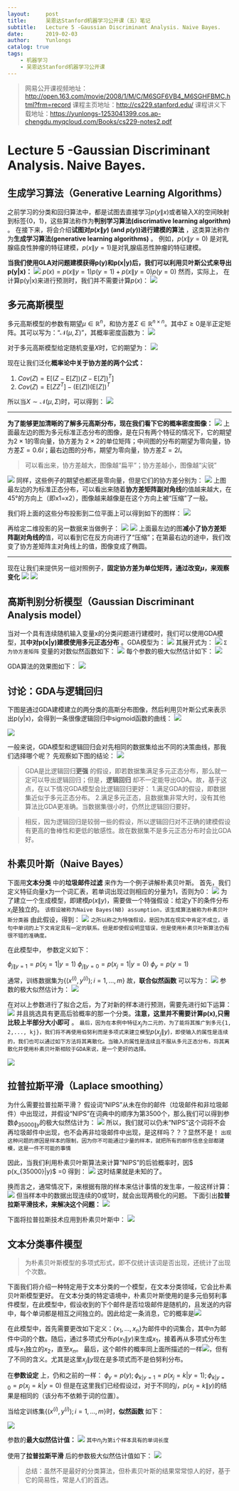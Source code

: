```yaml
---
layout:     post
title:      吴恩达Stanford机器学习公开课（五）笔记
subtitle:   Lecture 5 -Gaussian Discriminant Analysis. Naive Bayes.
date:       2019-02-03
author:     Yunlongs
catalog: true
tags:
    - 机器学习
    - 吴恩达Stanford机器学习公开课
---
```


>网易公开课视频地址：http://open.163.com/movie/2008/1/M/C/M6SGF6VB4_M6SGHFBMC.html?frm=record
课程主页地址：http://cs229.stanford.edu/
课程讲义下载地址：https://yunlongs-1253041399.cos.ap-chengdu.myqcloud.com/Books/cs229-notes2.pdf


# Lecture 5 -Gaussian Discriminant Analysis. Naive Bayes.

## 生成学习算法（Generative Learning Algorithms）
之前学习的分类和回归算法中，都是试图去直接学习$p(y\|x)$或者输入X的空间映射到标签{0，1}，这些算法称作为**判别学习算法(discrimative learning algorithm)** 。
在接下来，将会介绍**试图对$p(x\|y)$ (and $p(y)$)进行建模的算法** ，这类算法称作为**生成学习算法(generative learning algorithms)** 。
例如，$p(x\|y=0)$ 是对乳腺癌良性肿瘤的特征建模，$p(x\|y = 1)$是对乳腺癌恶性肿瘤的特征建模。

**当我们使用GLA对问题建模获得p(y)和p(x|y)后，我们可以利用贝叶斯公式来导出p(y|x)：**
![](https://yunlongs-1253041399.cos.ap-chengdu.myqcloud.com/image/Stanford/lecture-5-1.jpg)
$p(x) = p(x\|y = 1)p(y = 1) + p(x\|y =0)p(y = 0)$
然而，实际上， 在计算p(y|x)来进行预测时，我们并不需要计算$p(x)$：
![](https://yunlongs-1253041399.cos.ap-chengdu.myqcloud.com/image/Stanford/lecture-5-2.jpg)

## 多元高斯模型
多元高斯模型的参数有期望$\mu \in \mathbb{R}^{n}$，和协方差$\Sigma \in \mathbb{R}^{n \times n}$。其中$\Sigma \geq 0$是半正定矩阵。其可以写为：“$\mathcal{N}(\mu, \Sigma)$”，其概率密度函数为：
![](https://yunlongs-1253041399.cos.ap-chengdu.myqcloud.com/image/Stanford/lecture-5-26.jpg)

对于多元高斯模型给定随机变量$X$时，它的期望为：
![](https://yunlongs-1253041399.cos.ap-chengdu.myqcloud.com/image/Stanford/lecture-5-27.jpg)

现在让我们泛化**概率论中关于协方差的两个公式：**
1. $Cov(Z)=\mathrm{E}\left[(Z-\mathrm{E}[Z])(Z-\mathrm{E}[Z])^{T}\right]$
2. $Cov(Z)=\mathrm{E}\left[Z Z^{T}\right]-(\mathrm{E}[Z])(\mathrm{E}[Z])^{T}$

所以当$X \sim \mathcal{N}(\mu, \Sigma)$时，可以得到：
![](https://yunlongs-1253041399.cos.ap-chengdu.myqcloud.com/image/Stanford/lecture-5-28.jpg)


------
**为了能够更加清晰的了解多元高斯分布，现在我们看下它的概率密度图像：**
![](https://yunlongs-1253041399.cos.ap-chengdu.myqcloud.com/image/Stanford/lecture-5-29.jpg)
上面最左边的图为多元标准正态分布的图像，是在只有两个特征的情况下，它的期望为$2 \times 1$的零向量，协方差为 $2\times 2$的单位矩阵；中间图的分布的期望为零向量，协方差$\Sigma=0.6 I$；最右边图的分布，期望为零向量，协方差$\Sigma=2 I$。
>可以看出来，协方差越大，图像越“扁平”；协方差越小，图像越“尖锐”

![](https://yunlongs-1253041399.cos.ap-chengdu.myqcloud.com/image/Stanford/lecture-5-30.jpg)
同样，这些例子的期望也都还是零向量，但是它们的协方差分别为：
![](https://yunlongs-1253041399.cos.ap-chengdu.myqcloud.com/image/Stanford/lecture-5-31.jpg)
上图最左边的为标准正态分布，可以看出来随着**协方差矩阵副对角线**的值越来越大，在45°的方向上（即x1=x2），图像越来越像是在这个方向上被“压缩”了一般。

我们将上面的这些分布投影到二位平面上可以得到如下的图样：
![](https://yunlongs-1253041399.cos.ap-chengdu.myqcloud.com/image/Stanford/lecture-5-32.jpg)

再给定二维投影的另一数据来当做例子：
![](https://yunlongs-1253041399.cos.ap-chengdu.myqcloud.com/image/Stanford/lecture-5-33.jpg)
![](https://yunlongs-1253041399.cos.ap-chengdu.myqcloud.com/image/Stanford/lecture-5-34.jpg)
上面最左边的图**减小了协方差矩阵副对角线的**值，可以看到它在反方向进行了“压缩”；在第最右边的途中，我们改变了协方差矩阵主对角线上的值，图像变成了椭圆。


----
现在让我们来提供另一组对照例子，**固定协方差为单位矩阵，通过改变$\mu$，来观察变化**
![](https://yunlongs-1253041399.cos.ap-chengdu.myqcloud.com/image/Stanford/lecture-5-35.jpg)
![](https://yunlongs-1253041399.cos.ap-chengdu.myqcloud.com/image/Stanford/lecture-5-36.jpg)



## 高斯判别分析模型（Gaussian Discriminant Analysis model）

当对一个具有连续随机输入变量x的分类问题进行建模时，我们可以使用GDA模型，其**中对p(x|y)建模使用多元正态分布** 。GDA模型为：
![](https://yunlongs-1253041399.cos.ap-chengdu.myqcloud.com/image/Stanford/lecture-5-3.jpg)
其展开式为：
![](https://yunlongs-1253041399.cos.ap-chengdu.myqcloud.com/image/Stanford/lecture-5-4.jpg)
`Σ为协方差矩阵`
变量的对数似然函数如下：
![](https://yunlongs-1253041399.cos.ap-chengdu.myqcloud.com/image/Stanford/lecture-5-5.jpg)
每个参数的极大似然估计如下：
![](https://yunlongs-1253041399.cos.ap-chengdu.myqcloud.com/image/Stanford/lecture-5-6.jpg)

GDA算法的效果图如下：
![](https://yunlongs-1253041399.cos.ap-chengdu.myqcloud.com/image/Stanford/lecture-5-7.jpg)

## 讨论：GDA与逻辑回归
下图是通过GDA建模建立的两分类的高斯分布图像，然后利用贝叶斯公式来表示出p(y|x)，会得到一条很像逻辑回归中sigmoid函数的曲线：
![](https://yunlongs-1253041399.cos.ap-chengdu.myqcloud.com/image/Stanford/lecture-5-8.jpg)

![](https://yunlongs-1253041399.cos.ap-chengdu.myqcloud.com/image/Stanford/lecture-5-9.jpg)

一般来说，GDA模型和逻辑回归会对先相同的数据集给出不同的决策曲线，那我们选择哪个呢？
先观察如下图的结论：
![](https://yunlongs-1253041399.cos.ap-chengdu.myqcloud.com/image/Stanford/lecture-5-10.jpg)
>GDA是比逻辑回归**更强** 的假设，即若数据集满足多元正态分布，那么就一定可以导出逻辑回归；但是，**逻辑回归** 却不一定能导出GDA。故，基于这点，在以下情况GDA模型会比逻辑回归更好：
1.满足GDA的假设，即数据集近似于多元正态分布。
2.满足多元正态，且数据集非常大时，没有其他算法比GDA更准确。当数据集很小时，仍然比逻辑回归要好。

>相反，因为逻辑回归是较弱一些的假设，所以逻辑回归对不正确的建模假设有更高的鲁棒性和更低的敏感性。故在数据集不是多元正态分布时会比GDA好。

## 朴素贝叶斯（Naive Bayes）
下面用**文本分类** 中的**垃圾邮件过滤** 来作为一个例子讲解朴素贝叶斯。
首先，我们定义特征向量x为一个词汇表，若单词出现过则相应的分量为1，否则为0：
![](https://yunlongs-1253041399.cos.ap-chengdu.myqcloud.com/image/Stanford/lecture-5-11.jpg)
为了建立一个生成模型，即建模$p(x\|y)$，需要做一个特强假设：给定y下的条件分布$x_i$是独立的。
`该假设被称为Naive Bayes(NB) assumption，该生成算法被称为朴素贝叶斯分类器`
由此假设，得到：
![](https://yunlongs-1253041399.cos.ap-chengdu.myqcloud.com/image/Stanford/lecture-5-12.jpg)
`之所以称之为特强假设，是因为其在现实中肯定不成立，语句中单词的上下文肯定具有一定的联系。但是即使假设明显错误，但是使用朴素贝叶斯算法仍有很不错的准确度。`

在此模型中， 参数定义如下：

$\phi_{j\|y=1} = p(x_j = 1|y = 1)$
$\phi_{j\|y=0} = p(x_j = 1|y = 0)$
$\phi_y = p(y = 1)$

通常，训练数据集为$\lbrace (x^{(i)}, y^{(i)}); i =1,..., m\rbrace$
故，**联合似然函数** 可以写为：
![](https://yunlongs-1253041399.cos.ap-chengdu.myqcloud.com/image/Stanford/lecture-5-13.jpg)
参数的极大似然估计为：
![](https://yunlongs-1253041399.cos.ap-chengdu.myqcloud.com/image/Stanford/lecture-5-14.jpg)

在对以上参数进行了拟合之后，为了对新的样本进行预测，需要先进行如下运算：
![](https://yunlongs-1253041399.cos.ap-chengdu.myqcloud.com/image/Stanford/lecture-5-15.jpg)
并且挑选具有更高后验概率的那一个分类。**注意，这里并不需要计算p(x),只需比较上半部分大小即可** 。
`最后，因为在本例中特征`$x_j$`为二元的，为了能将其推广到多元{1, 2,..., kj}，我们将不再使用伯努利而是多项式来建立模型`$p(x_j\|y)$`，即使输入的属性是连续的，我们也可以通过如下方法将其离散化。当输入的属性是连续且不服从多元正态分布，将其离散化并使用朴素贝叶斯相较于GDA来说，是一个更好的选择。`

![](https://yunlongs-1253041399.cos.ap-chengdu.myqcloud.com/image/Stanford/lecture-5-16.jpg)

## 拉普拉斯平滑（Laplace smoothing）
为什么需要拉普拉斯平滑？
假设词“NIPS”从未在你的邮件（垃圾邮件和非垃圾邮件）中出现过，并假设“NIPS”在词典中的顺序为第3500个，那么我们可以得到参数$\phi_{35000\|y}$的极大似然估计为：
![](https://yunlongs-1253041399.cos.ap-chengdu.myqcloud.com/image/Stanford/lecture-5-17.jpg)
所以，我们就可以仍未“NIPS”这个词将不会再垃圾邮件中出现，也不会再非垃圾邮件中出现，是这样吗？？？显然不是！
`出现这种问题的原因是样本的限制，因为你不可能通过少量的样本，就把所有的邮件信息全部都建模，这是一件不可能的事情`

因此，当我们利用朴素贝叶斯算法来计算“NIPS”的后验概率时，因$ p(x_{35000}|y)$ =0 得到：
![](https://yunlongs-1253041399.cos.ap-chengdu.myqcloud.com/image/Stanford/lecture-5-18.jpg)
这时结果就是未知的了。

换而言之，通常情况下，来根据有限的样本来估计事情的发生率，一般这样计算：
![](https://yunlongs-1253041399.cos.ap-chengdu.myqcloud.com/image/Stanford/lecture-5-19.jpg)
但当样本中的数据出现连续的0或1时，就会出现两极化的问题。
下面引出**拉普拉斯平滑技术，来解决这个问题：**
![](https://yunlongs-1253041399.cos.ap-chengdu.myqcloud.com/image/Stanford/lecture-5-20.jpg)

下面将拉普拉斯技术应用到朴素贝叶斯中：
![](https://yunlongs-1253041399.cos.ap-chengdu.myqcloud.com/image/Stanford/lecture-5-21.jpg)

## 文本分类事件模型
>为朴素贝叶斯模型的多项式形式，即不仅统计该词是否出现，还统计了出现个次数。

下面我们将介绍一种特定用于文本分类的一个模型，在文本分类领域，它会比朴素贝叶斯模型更好。
在文本分类的特定语境中，朴素贝叶斯使用的是多元伯努利事件模型，在此模型中，假设收到的下个邮件是否垃圾邮件是随机的，且发送的内容中，每个单词都是相互之间独立的。因此给定一条消息，它的概率是![](https://yunlongs-1253041399.cos.ap-chengdu.myqcloud.com/image/Stanford/lecture-5-22.jpg)

在此模型中，首先需要更改如下定义：$\lbrace x_1,...,x_n\rbrace$为邮件中的词集合，其中n为邮件中词的个数。随后，通过多项式分布$p(x_1\|y)$来生成$x_1$，接着再从多项式分布生成与$x_1$独立的$x_2$，直至$x_n$。
最后，这个邮件的概率同上面所描述的一样![](https://yunlongs-1253041399.cos.ap-chengdu.myqcloud.com/image/Stanford/lecture-5-22.jpg)，但有了不同的含义。尤其是这里$x_j\|y$现在是多项式而不是伯努利分布。

在**参数设定** 上，仍和之前的一样：
$\phi_y = p(y) ;\phi_{k|y=1} =p(x_j = k|y = 1) ;\phi_{k|y=0} = p(x_j = k|y = 0)$
但是在这里我们已经假设过，对于不同的$j$，$p(x_j=k\|y)$的结果是相同的（该分布不依赖于词的位置）。

当给定训练集$\lbrace (x^{(i)}, y^{(i)}); i = 1,..., m\rbrace$时，**似然函数** 如下：

![](https://yunlongs-1253041399.cos.ap-chengdu.myqcloud.com/image/Stanford/lecture-5-23.jpg)

参数的**最大似然估计值：** 
![](https://yunlongs-1253041399.cos.ap-chengdu.myqcloud.com/image/Stanford/lecture-5-24.jpg)
`其中`$n_i$`为第i个样本具有的单词长度`

使用了**拉普拉斯平滑** 后的参数极大似然估计值如下：
![](https://yunlongs-1253041399.cos.ap-chengdu.myqcloud.com/image/Stanford/lecture-5-25.jpg)
>总结：虽然不是最好的分类算法，但朴素贝叶斯的结果常常惊人的好，基于它的简易性，常是人们的首选。
